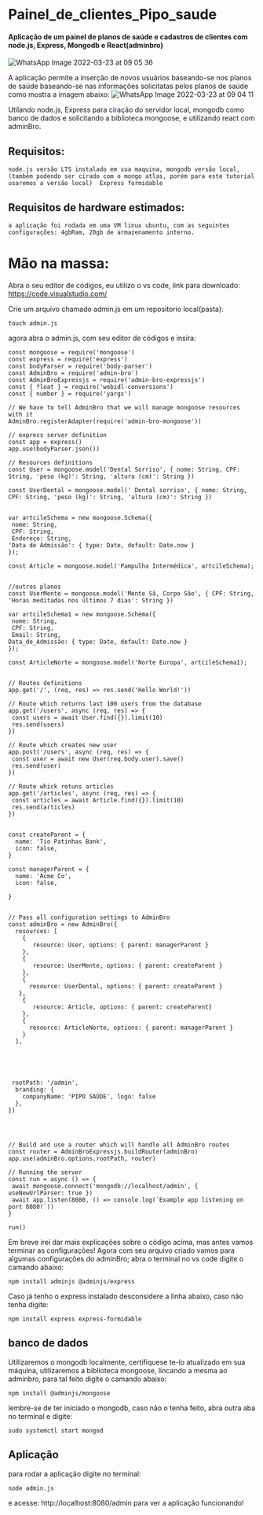 # Painel_de_clientes_Pipo_saude
#### Aplicação de um painel de planos de saúde e cadastros de clientes com node.js, Express, Mongodb e React(adminbro)
![WhatsApp Image 2022-03-23 at 09 05 36](https://user-images.githubusercontent.com/57453192/159696341-82de8083-a281-4563-830d-24a197f0f73c.jpeg)

A aplicação permite a inserção de novos usuários baseando-se nos planos de saúde baseando-se nas informações solicitatas pelos planos de saúde como mostra a imagem abaixo:
![WhatsApp Image 2022-03-23 at 09 04 11](https://user-images.githubusercontent.com/57453192/159697676-0e41b90e-adb4-4a50-ba91-943680b96a04.jpeg)

Utilando node.js, Express para ciração do servidor local, mongodb como banco de dados e solicitando a biblioteca mongoose, e utilizando react com adminBro.
## Requisitos:
````
node.js versão LTS instalado em sua maquina, mongodb versão local, (também podendo ser cirado com o mongo atlas, porém para este tutorial usaremos a versão local)  Express formidable
````
## Requisitos de hardware estimados:
````
a aplicação foi rodada em uma VM linux ubuntu, com as seguintes configurações: 4gbRam, 20gb de armazenamento interno.
````
# Mão na massa:
Abra o seu editor de códigos, eu utilizo o vs code, link para downloado: https://code.visualstudio.com/

Crie um arquivo chamado admin.js em um repositorio local(pasta):
````
touch admin.js
````
agora abra o admin.js, com seu editor de códigos e insira:
````
const mongoose = require('mongoose')
const express = require('express')
const bodyParser = require('body-parser')
const AdminBro = require('admin-bro')
const AdminBroExpressjs = require('admin-bro-expressjs')
const { float } = require('webidl-conversions')
const { number } = require('yargs')

// We have to tell AdminBro that we will manage mongoose resources with it
AdminBro.registerAdapter(require('admin-bro-mongoose'))

// express server definition
const app = express()
app.use(bodyParser.json())

// Resources definitions
const User = mongoose.model('Dental Sorriso', { nome: String, CPF: String, 'peso (kg)': String, 'altura (cm)': String })

const UserDental = mongoose.model(' Dental sorriso', { nome: String, CPF: String, 'peso (kg)': String, 'altura (cm)': String })


var artcileSchema = new mongoose.Schema({
 nome: String,
 CPF: String,
 Endereço: String,
'Data de Admissão': { type: Date, default: Date.now }
});

const Article = mongoose.model('Pampulha Intermédica', artcileSchema);


//outros planos
const UserMente = mongoose.model('Mente Sã, Corpo São', { CPF: String, 'Horas meditadas nos últimos 7 dias': String })

var artcileSchema1 = new mongoose.Schema({
 nome: String,
 CPF: String,
 Email: String,
Data_de_Admissão: { type: Date, default: Date.now }
});

const ArticleNorte = mongoose.model('Norte Europa', artcileSchema1);


// Routes definitions
app.get('/', (req, res) => res.send('Hello World!'))

// Route which returns last 100 users from the database
app.get('/users', async (req, res) => {
 const users = await User.find({}).limit(10)
 res.send(users)
})

// Route which creates new user
app.post('/users', async (req, res) => {
 const user = await new User(req.body.user).save()
 res.send(user)
})

// Route whick retuns articles
app.get('/articles', async (req, res) => {
 const articles = await Article.find({}).limit(10)
 res.send(articles)
})


const createParent = {
  name: 'Tio Patinhas Bank',
  icon: false,
}

const managerParent = {
  name: 'Acme Co',
  icon: false,
	
}


// Pass all configuration settings to AdminBro
const adminBro = new AdminBro({
  resources: [
    {
       resource: User, options: { parent: managerParent }
    },
    {
       resource: UserMente, options: { parent: createParent }
    },
    {
      resource: UserDental, options: { parent: createParent }
   },
    {
       resource: Article, options: { parent: createParent}
    },
    {
      resource: ArticleNorte, options: { parent: managerParent }
    }
  ],





 rootPath: '/admin',
  branding: {
    companyName: 'PIPO SAÚDE', logo: false
  },
})




// Build and use a router which will handle all AdminBro routes
const router = AdminBroExpressjs.buildRouter(adminBro)
app.use(adminBro.options.rootPath, router)

// Running the server
const run = async () => {
 await mongoose.connect('mongodb://localhost/admin', { useNewUrlParser: true })
 await app.listen(8080, () => console.log(`Example app listening on port 8080!`))
}

run()
````
Em breve irei dar mais explicações sobre o código acima, mas antes vamos terminar as configurações!
Agora com seu arquivo criado vamos para algumas configurações do adminBro; abra o terminal no vs code digite o camando abaixo:
````
npm install adminjs @adminjs/express
````
Caso já tenho o express instalado desconsidere a linha abaixo, caso não tenha digite:
````
npm install express express-formidable
````

## banco de dados

Utilizaremos o mongodb localmente, certifiquese te-lo atualizado em sua máquina, utilizaremos a biblioteca mongoose, lincando a mesma ao adminbro, para tal feito digite o camando abaixo:
````
npm install @adminjs/mongoose
````
lembre-se de ter iniciado o mongodb, caso não o tenha feito, abra outra aba no terminal e digite:
````
sudo systemctl start mongod
````
## Aplicação
para rodar a aplicação digite no terminal:
````
node admin.js
````
e acesse: http://localhost:8080/admin para ver a aplicação funcionando!
